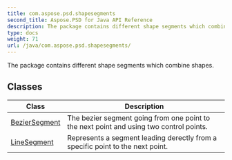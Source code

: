 ```yaml
---
title: com.aspose.psd.shapesegments
second_title: Aspose.PSD for Java API Reference
description: The package contains different shape segments which combine shapes.
type: docs
weight: 71
url: /java/com.aspose.psd.shapesegments/
---
```



The package contains different shape segments which combine shapes.


## Classes

| Class | Description |
| --- | --- |
| [BezierSegment](../com.aspose.psd.shapesegments/beziersegment) | The bezier segment going from one point to the next point and using two control points. |
| [LineSegment](../com.aspose.psd.shapesegments/linesegment) | Represents a segment leading derectly from a specific point to the next point. |
